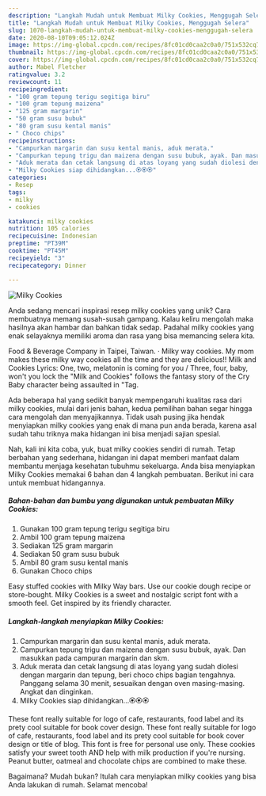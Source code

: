 ```yaml
---
description: "Langkah Mudah untuk Membuat Milky Cookies, Menggugah Selera"
title: "Langkah Mudah untuk Membuat Milky Cookies, Menggugah Selera"
slug: 1070-langkah-mudah-untuk-membuat-milky-cookies-menggugah-selera
date: 2020-08-10T09:05:12.024Z
image: https://img-global.cpcdn.com/recipes/8fc01cd0caa2c0a0/751x532cq70/milky-cookies-foto-resep-utama.jpg
thumbnail: https://img-global.cpcdn.com/recipes/8fc01cd0caa2c0a0/751x532cq70/milky-cookies-foto-resep-utama.jpg
cover: https://img-global.cpcdn.com/recipes/8fc01cd0caa2c0a0/751x532cq70/milky-cookies-foto-resep-utama.jpg
author: Mabel Fletcher
ratingvalue: 3.2
reviewcount: 11
recipeingredient:
- "100 gram tepung terigu segitiga biru"
- "100 gram tepung maizena"
- "125 gram margarin"
- "50 gram susu bubuk"
- "80 gram susu kental manis"
- " Choco chips"
recipeinstructions:
- "Campurkan margarin dan susu kental manis, aduk merata."
- "Campurkan tepung trigu dan maizena dengan susu bubuk, ayak. Dan masukkan pada campuran margarin dan skm."
- "Aduk merata dan cetak langsung di atas loyang yang sudah diolesi dengan margarin dan tepung, beri choco chips bagian tengahnya. Panggang selama 30 menit, sesuaikan dengan oven masing-masing. Angkat dan dinginkan."
- "Milky Cookies siap dihidangkan...🏵️🏵️🏵️"
categories:
- Resep
tags:
- milky
- cookies

katakunci: milky cookies 
nutrition: 105 calories
recipecuisine: Indonesian
preptime: "PT39M"
cooktime: "PT45M"
recipeyield: "3"
recipecategory: Dinner

---
```



![Milky Cookies](https://img-global.cpcdn.com/recipes/8fc01cd0caa2c0a0/751x532cq70/milky-cookies-foto-resep-utama.jpg)

Anda sedang mencari inspirasi resep milky cookies yang unik? Cara membuatnya memang susah-susah gampang. Kalau keliru mengolah maka hasilnya akan hambar dan bahkan tidak sedap. Padahal milky cookies yang enak selayaknya memiliki aroma dan rasa yang bisa memancing selera kita.

Food &amp; Beverage Company in Taipei, Taiwan. · Milky way cookies. My mom makes these milky way cookies all the time and they are delicious!! Milk and Cookies Lyrics: One, two, melatonin is coming for you / Three, four, baby, won&#39;t you lock the &#34;Milk and Cookies&#34; follows the fantasy story of the Cry Baby character being assaulted in &#34;Tag.

Ada beberapa hal yang sedikit banyak mempengaruhi kualitas rasa dari milky cookies, mulai dari jenis bahan, kedua pemilihan bahan segar hingga cara mengolah dan menyajikannya. Tidak usah pusing jika hendak menyiapkan milky cookies yang enak di mana pun anda berada, karena asal sudah tahu triknya maka hidangan ini bisa menjadi sajian spesial.


Nah, kali ini kita coba, yuk, buat milky cookies sendiri di rumah. Tetap berbahan yang sederhana, hidangan ini dapat memberi manfaat dalam membantu menjaga kesehatan tubuhmu sekeluarga. Anda bisa menyiapkan Milky Cookies memakai 6 bahan dan 4 langkah pembuatan. Berikut ini cara untuk membuat hidangannya.

<!--inarticleads1-->

##### Bahan-bahan dan bumbu yang digunakan untuk pembuatan Milky Cookies:

1. Gunakan 100 gram tepung terigu segitiga biru
1. Ambil 100 gram tepung maizena
1. Sediakan 125 gram margarin
1. Sediakan 50 gram susu bubuk
1. Ambil 80 gram susu kental manis
1. Gunakan  Choco chips


Easy stuffed cookies with Milky Way bars. Use our cookie dough recipe or store-bought. Milky Cookies is a sweet and nostalgic script font with a smooth feel. Get inspired by its friendly character. 

<!--inarticleads2-->

##### Langkah-langkah menyiapkan Milky Cookies:

1. Campurkan margarin dan susu kental manis, aduk merata.
1. Campurkan tepung trigu dan maizena dengan susu bubuk, ayak. Dan masukkan pada campuran margarin dan skm.
1. Aduk merata dan cetak langsung di atas loyang yang sudah diolesi dengan margarin dan tepung, beri choco chips bagian tengahnya. Panggang selama 30 menit, sesuaikan dengan oven masing-masing. Angkat dan dinginkan.
1. Milky Cookies siap dihidangkan...🏵️🏵️🏵️


These font really suitable for logo of cafe, restaurants, food label and its prety cool suitable for book cover design. These font really suitable for logo of cafe, restaurants, food label and its prety cool suitable for book cover design or title of blog. This font is free for personal use only. These cookies satisfy your sweet tooth AND help with milk production if you&#39;re nursing. Peanut butter, oatmeal and chocolate chips are combined to make these. 

Bagaimana? Mudah bukan? Itulah cara menyiapkan milky cookies yang bisa Anda lakukan di rumah. Selamat mencoba!
